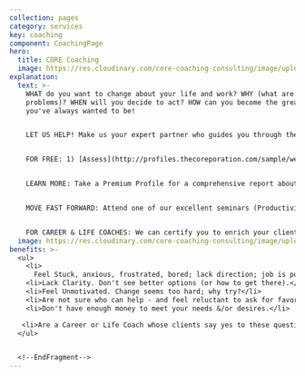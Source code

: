 ```yaml
---
collection: pages
category: services
key: coaching
component: CoachingPage
hero:
  title: CORE Coaching
  image: https://res.cloudinary.com/core-coaching-consulting/image/upload/v1596493058/pexels-pixabay-161154_uftaqi.jpg
explanation:
  text: >-
    WHAT do you want to change about your life and work? WHY (what are the
    problems)? WHEN will you decide to act? HOW can you become the great person
    you've always wanted to be! 


    LET US HELP! Make us your expert partner who guides you through the difficult transition ahead, removing obstacles in your way so you can transform yourself into a powerful holistic leader in every part of your life, work, and relationships. 


    FOR FREE: 1) [Assess](http://profiles.thecoreporation.com/sample/welcome) your greatest strength and liability for this transition; 2) Career Compass Report; 3) Instructional videos.


    LEARN MORE: Take a Premium Profile for a comprehensive report about your strengths and weaknesses for making a transition (and ways to improve them)....send questions via the message link to explore how one-on-one CORE Coaching could change the course of your life and work, now and forever. 


    MOVE FAST FORWARD: Attend one of our excellent seminars (Productivity, Stress, Prospering, or the Leading Your Life and Work seminar or 3-month implementation program--descriptions on home page).


    FOR CAREER & LIFE COACHES: We can certify you to enrich your clients with The Balancing Act's holistic processes, programs and profiles.
  image: https://res.cloudinary.com/core-coaching-consulting/image/upload/v1600816113/Coaching_cropped_ibup02.jpg
benefits: >-
  <ul>
    <li>
      Feel Stuck, anxious, frustrated, bored; lack direction; job is poor fit.</li>
    <li>Lack Clarity. Don't see better options (or how to get there).</li>
    <li>Feel Unmotivated. Change seems too hard; why try?</li>
    <li>Are not sure who can help - and feel reluctant to ask for favors.</li>
    <li>Don't have enough money to meet your needs &/or desires.</li>

   <li>Are a Career or Life Coach whose clients say yes to these questions.</li>
  </ul>


  <!--EndFragment-->
---
```

